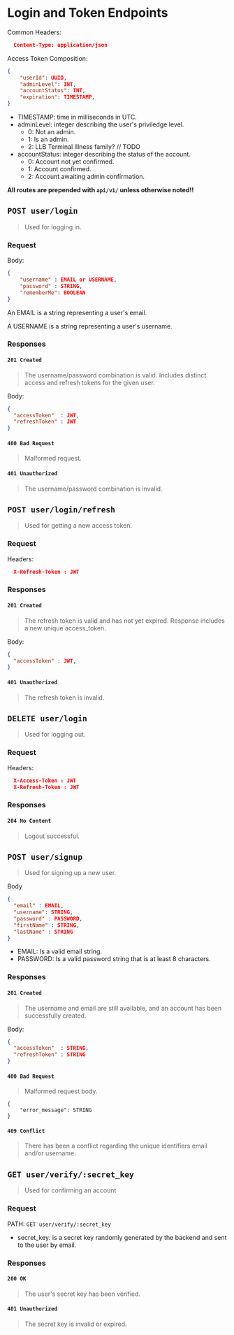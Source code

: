 # Login and Token Endpoints

Common Headers: 
```json
  Content-Type: application/json
```

Access Token Composition:
``` json
{
    "userId": UUID,
    "adminLevel": INT,
    "accountStatus": INT,
    "expiration": TIMESTAMP, 
}

```
- TIMESTAMP: time in milliseconds in UTC.
- adminLevel: integer describing the user's priviledge level. 
    - 0: Not an admin.
    - 1: Is an admin.
    - 2: LLB Terminal Illness family? // TODO
- accountStatus: integer describing the status of the account.
    - 0: Account not yet confirmed.
    - 1: Account confirmed.
    - 2: Account awaiting admin confirmation.

**All routes are prepended with `api/v1/` unless otherwise noted!!**

## `POST user/login`

>Used for logging in.

### __Request__

Body:
```json
{
    "username" : EMAIL or USERNAME,
    "password" : STRING,
    "rememberMe": BOOLEAN
}
```
  An EMAIL is a string representing a user's email.

  A USERNAME is a string representing a user's username.
  
### __Responses__ 
 

#### `201 Created`

> The username/password combination is valid. Includes distinct access and refresh tokens for the given user. 

Body: 
```json
{
  "accessToken"  : JWT,
  "refreshToken" : JWT
}
```
#### `400 Bad Request`
> Malformed request.

#### `401 Unauthorized`
> The username/password combination is invalid.

## `POST user/login/refresh`

> Used for getting a new access token.

### __Request__

Headers:

```json
  X-Refresh-Token : JWT
```

### __Responses__ 

#### `201 Created`
> The refresh token is valid and has not yet expired. Response includes a new unique access_token.

Body: 
```json
{
  "accessToken" : JWT,
}
```

#### `401 Unauthorized`
> The refresh token is invalid.


## `DELETE user/login`

> Used for logging out.

### __Request__

Headers:

```json
  X-Access-Token : JWT
  X-Refresh-Token : JWT
```

### __Responses__ 

#### `204 No Content`
> Logout successful.


## `POST user/signup`

> Used for signing up a new user.

Body

```json
{
  "email" : EMAIL,
  "username": STRING,
  "password" : PASSWORD,
  "firstName" : STRING,
  "lastName" : STRING
}
```

- EMAIL: Is a valid email string.
- PASSWORD: Is a valid password string that is at least 8 characters.

### __Responses__ 

#### `201 Created`
> The username and email are still available, and an account has been successfully created.

Body: 
```json
{
  "accessToken"  : STRING,
  "refreshToken" : STRING
}
```
 
#### `400 Bad Request`
> Malformed request body.

```jsonld=
{
    "error_message": STRING
}
```

#### `409 Conflict`
> There has been a conflict regarding the unique identifiers email and/or username.

## `GET user/verify/:secret_key`

>Used for confirming an account

### __Request__
PATH: `GET user/verify/:secret_key`

- secret_key: is a secret key randomly generated by the backend and sent to the user by email.
  
### __Responses__ 
 
#### `200 OK`

> The user's secret key has been verified. 

#### `401 Unauthorized`
> The secret key is invalid or expired.
